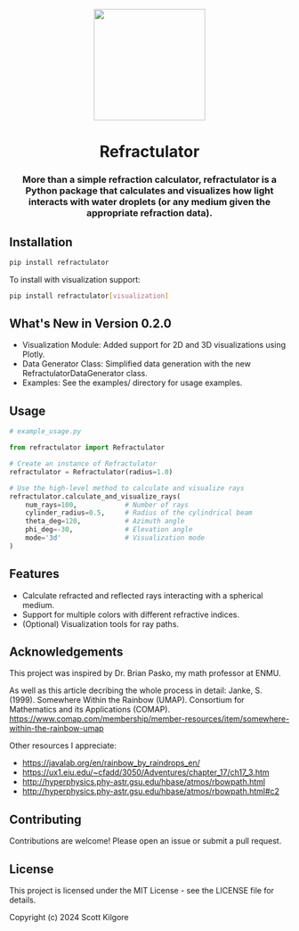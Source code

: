 <p align="center">
    <img src="rainbow_computer.png" width="200" height="200">
</p>

<h1 align="center">Refractulator</h1>
<h3 align="center">More than a simple refraction calculator, refractulator is a Python package that calculates and visualizes how light interacts with water droplets (or any medium given the appropriate refraction data). 
</h3>


## Installation

```bash
pip install refractulator
```

To install with visualization support:

```bash
pip install refractulator[visualization]
```


## What's New in Version 0.2.0
- Visualization Module: Added support for 2D and 3D visualizations using Plotly.
- Data Generator Class: Simplified data generation with the new RefractulatorDataGenerator class.
- Examples: See the examples/ directory for usage examples.

## Usage
```python
# example_usage.py

from refractulator import Refractulator

# Create an instance of Refractulator
refractulator = Refractulator(radius=1.0)

# Use the high-level method to calculate and visualize rays
refractulator.calculate_and_visualize_rays(
    num_rays=100,            # Number of rays
    cylinder_radius=0.5,     # Radius of the cylindrical beam
    theta_deg=120,           # Azimuth angle
    phi_deg=-30,             # Elevation angle
    mode='3d'                # Visualization mode
)


```

## Features
- Calculate refracted and reflected rays interacting with a spherical medium.
- Support for multiple colors with different refractive indices.
- (Optional) Visualization tools for ray paths.

## Acknowledgements
This project was inspired by Dr. Brian Pasko, my math professor at ENMU. 

As well as this article decribing the whole process in detail:
Janke, S. (1999). Somewhere Within the Rainbow (UMAP). Consortium for Mathematics and its Applications (COMAP). https://www.comap.com/membership/member-resources/item/somewhere-within-the-rainbow-umap

Other resources I appreciate:
- https://javalab.org/en/rainbow_by_raindrops_en/
- https://ux1.eiu.edu/~cfadd/3050/Adventures/chapter_17/ch17_3.htm
- http://hyperphysics.phy-astr.gsu.edu/hbase/atmos/rbowpath.html
- http://hyperphysics.phy-astr.gsu.edu/hbase/atmos/rbowpath.html#c2


## Contributing
Contributions are welcome! Please open an issue or submit a pull request.

## License
This project is licensed under the MIT License - see the LICENSE file for details.

Copyright (c) 2024 Scott Kilgore